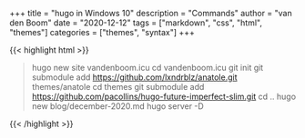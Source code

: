 +++
title = "hugo in Windows 10"
description = "Commands"
author = "van den Boom"
date = "2020-12-12"
tags = ["markdown", "css", "html", "themes"]
categories = ["themes", "syntax"]
+++

{{< highlight html >}}

> hugo new site vandenboom.icu
> cd vandenboom.icu
> git init
> git submodule add https://github.com/lxndrblz/anatole.git themes/anatole
> cd themes
> git submodule add https://github.com/pacollins/hugo-future-imperfect-slim.git
> cd ..
> hugo new blog/december-2020.md
> hugo server -D

{{< /highlight >}}